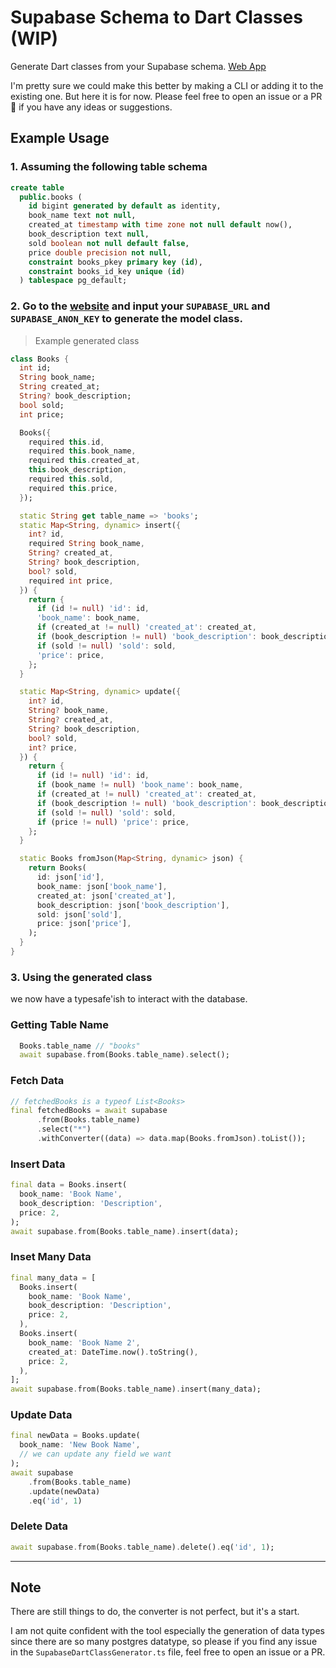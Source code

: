 # Supabase Schema to Dart Classes (WIP)

Generate Dart classes from your Supabase schema.
[Web App](https://mmvergara.github.io/supabase-schema-dart-class-generator/)

I'm pretty sure we could make this better by making a CLI or adding it to the existing one. But here it is for now. Please feel free to open an issue or a PR 🙏 if you have any ideas or suggestions.

## Example Usage

### 1. Assuming the following table schema

```sql
create table
  public.books (
    id bigint generated by default as identity,
    book_name text not null,
    created_at timestamp with time zone not null default now(),
    book_description text null,
    sold boolean not null default false,
    price double precision not null,
    constraint books_pkey primary key (id),
    constraint books_id_key unique (id)
  ) tablespace pg_default;
```

### 2. Go to the [website](https://mmvergara.github.io/supabase-schema-dart-class-generator/) and input your `SUPABASE_URL` and `SUPABASE_ANON_KEY` to generate the model class.

> Example generated class

```dart
class Books {
  int id;
  String book_name;
  String created_at;
  String? book_description;
  bool sold;
  int price;

  Books({
    required this.id,
    required this.book_name,
    required this.created_at,
    this.book_description,
    required this.sold,
    required this.price,
  });

  static String get table_name => 'books';
  static Map<String, dynamic> insert({
    int? id,
    required String book_name,
    String? created_at,
    String? book_description,
    bool? sold,
    required int price,
  }) {
    return {
      if (id != null) 'id': id,
      'book_name': book_name,
      if (created_at != null) 'created_at': created_at,
      if (book_description != null) 'book_description': book_description,
      if (sold != null) 'sold': sold,
      'price': price,
    };
  }

  static Map<String, dynamic> update({
    int? id,
    String? book_name,
    String? created_at,
    String? book_description,
    bool? sold,
    int? price,
  }) {
    return {
      if (id != null) 'id': id,
      if (book_name != null) 'book_name': book_name,
      if (created_at != null) 'created_at': created_at,
      if (book_description != null) 'book_description': book_description,
      if (sold != null) 'sold': sold,
      if (price != null) 'price': price,
    };
  }

  static Books fromJson(Map<String, dynamic> json) {
    return Books(
      id: json['id'],
      book_name: json['book_name'],
      created_at: json['created_at'],
      book_description: json['book_description'],
      sold: json['sold'],
      price: json['price'],
    );
  }
}
```

### 3. Using the generated class

we now have a typesafe'ish to interact with the database.

### Getting Table Name

```dart
  Books.table_name // "books"
  await supabase.from(Books.table_name).select();
```

### Fetch Data

```dart
// fetchedBooks is a typeof List<Books>
final fetchedBooks = await supabase
      .from(Books.table_name)
      .select("*")
      .withConverter((data) => data.map(Books.fromJson).toList());
```

### Insert Data

```dart
final data = Books.insert(
  book_name: 'Book Name',
  book_description: 'Description',
  price: 2,
);
await supabase.from(Books.table_name).insert(data);
```

### Inset Many Data

```dart
final many_data = [
  Books.insert(
    book_name: 'Book Name',
    book_description: 'Description',
    price: 2,
  ),
  Books.insert(
    book_name: 'Book Name 2',
    created_at: DateTime.now().toString(),
    price: 2,
  ),
];
await supabase.from(Books.table_name).insert(many_data);
```

### Update Data

```dart
final newData = Books.update(
  book_name: 'New Book Name',
  // we can update any field we want
);
await supabase
    .from(Books.table_name)
    .update(newData)
    .eq('id', 1)
```

### Delete Data

```dart
await supabase.from(Books.table_name).delete().eq('id', 1);
```

---

## Note

There are still things to do, the converter is not perfect, but it's a start.

I am not quite confident with the tool especially the generation of data types since there are so many postgres datatype, so please if you find any issue in the `SupabaseDartClassGenerator.ts` file, feel free to open an issue or a PR.
